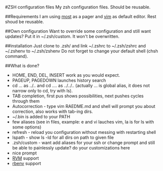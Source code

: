 #ZSH configuration files
My zsh configuration files. Should be reusable.

##Requirements
I am using [most](http://www.jedsoft.org/most/) as a pager and [vim](http://www.vim.org/) as default editor. Rest shoud be reusable.

##Own configuration
Want to override some configuration and still want updates? Put it in ~/.zsh/custom. It won't be overwritten.

##installation
Just clone to .zsh/ and link ~/.zshrc to ~/.zsh/zshrc and ~/.zshenv to ~/.zsh/zshenv
Do not forget to change your default shell (chsh command).

##What is done?
* HOME, END, DEL, INSERT work as you would expect.
* PAGEUP, PAGEDOWN launches history search
* cd ...  as ../.. and cd .... as ../../.. (actually ... is global alias, it does not narrow only to cd, try with ls).
* TAB completion, first pus shows possibilities, next pushes cycles through them
* Autocorrection - type vim RAEDME.md and shell will prompt you about correction, also works with tab-ing dirs.
* ~/.bin is added to your PATH
* few aliases (see in files, example: e and vi lauches vim, la is for ls with some options)
* refresh - reload you configuration without messing with restarting shell
* lspath - show ls -ld for all dirs on path to given file
* .zsh/custom - want add aliases for your ssh or change prompt and still be able to painlessly update? do your customizations here
* nice prompt
* [RVM](http://rvm.beginrescueend.com/) support
* [rbenv](https://github.com/sstephenson/rbenv) support
